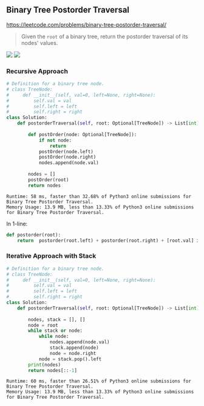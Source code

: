 ## Binary Tree Postorder Traversal
https://leetcode.com/problems/binary-tree-postorder-traversal/
> Given the `root` of a binary tree, return the postorder traversal of its nodes' values.

<img src="https://leetcode.com/problems/binary-tree-preorder-traversal/Figures/145_transverse.png" />

<img src="https://miro.medium.com/max/640/0*najybdVtx7wCsu_u.gif" />

### Recursive Approach
```python
# Definition for a binary tree node.
# class TreeNode:
#     def __init__(self, val=0, left=None, right=None):
#         self.val = val
#         self.left = left
#         self.right = right
class Solution:
    def postorderTraversal(self, root: Optional[TreeNode]) -> List[int]:
        
        def postOrder(node: Optional[TreeNode]):
            if not node:
                return
            postOrder(node.left)
            postOrder(node.right)
            nodes.append(node.val)
            
        nodes = []
        postOrder(root)
        return nodes
```
```
Runtime: 58 ms, faster than 32.68% of Python3 online submissions for Binary Tree Postorder Traversal.
Memory Usage: 13.9 MB, less than 13.33% of Python3 online submissions for Binary Tree Postorder Traversal.
```
In 1-line:
```python
def postorder(root):
    return  postorder(root.left) + postorder(root.right) + [root.val] if root else []
```

### Iterative Approach with Stack
```python
# Definition for a binary tree node.
# class TreeNode:
#     def __init__(self, val=0, left=None, right=None):
#         self.val = val
#         self.left = left
#         self.right = right
class Solution:
    def postorderTraversal(self, root: Optional[TreeNode]) -> List[int]:
        
        nodes, stack = [], []
        node = root
        while stack or node:
            while node:
                nodes.append(node.val)
                stack.append(node)
                node = node.right
            node = stack.pop().left
        print(nodes)
        return nodes[::-1]
```
```
Runtime: 60 ms, faster than 26.51% of Python3 online submissions for Binary Tree Postorder Traversal.
Memory Usage: 13.9 MB, less than 13.33% of Python3 online submissions for Binary Tree Postorder Traversal.
```
